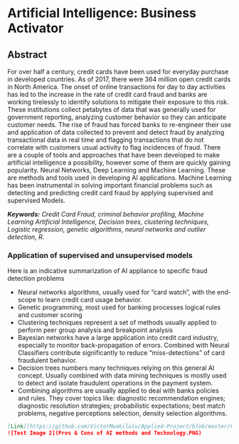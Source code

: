 # Artificial Intelligence: Business Activator

## Abstract

For over half a century, credit cards have been used for everyday purchase in developed countries. As of 2017,  there were 364 million open credit cards in North America. The onset of online transactions for day to day activities has led to the increase in the rate of credit card fraud and banks are working tirelessly to identify solutions to mitigate their exposure to this risk. These institutions collect petabytes of data that was generally used for government reporting, analyzing customer behavior so they can anticipate customer needs. The rise of fraud has forced banks to re-engineer their use and application of data collected to prevent and detect fraud by analyzing transactional data in real time and flagging transactions that do not correlate with customers usual activity to flag incidences of fraud. 
There are a couple of tools and approaches that have been developed to make artificial intelligence a possibility, however some of them are quickly gaining popularity. Neural Networks, Deep Learning and Machine Learning. These are methods and tools used in developing AI applications. Machine Learning has been instrumental in solving important financial problems such as detecting and predicting credit card fraud by applying supervised and supervised Models.

_**Keywords:** Credit Card Fraud, criminal behavior profiling, Machine Learning Artificial Intelligence, Decision trees, clustering techniques, Logistic regression, genetic algorithms, neural networks and outlier detection, R._

### Application of supervised and unsupervised models
Here is an indicative summarization of AI appliance to specific fraud detection problems 
- Neural networks algorithms, usually used for “card watch”, with the end-scope to learn credit card usage behavior. 
- Genetic programming, most used for banking processes logical rules and customer scoring
- Clustering techniques represent a set of methods usually applied to perform peer group analysis and breakpoint analysis
- Bayesian networks have a large application into credit card industry, especially to monitor back-propagation of errors. Combined with Neural Classifiers contribute significantly to reduce “miss-detections” of card fraudulent behavior.
- Decision trees numbers many techniques relying on this general AI concept. Usually combined with data mining techniques is mostly used to detect and isolate fraudulent operations in the payment system.
- Combining algorithms are usually applied to deal with banks policies and rules. They cover topics like: diagnostic recommendation engines; diagnostic resolution strategies; probabilistic expectations; best match problems, negative perceptions selection, density selection algorithms. 
```markdown
[Link](https://github.com/VictorMwakilulu/Applied-Project/blob/master/Figures/Pros%20%26%20Cons%20of%20AI%20methods%20and%20Technology.PNG) and ![https://github.com/VictorMwakilulu/Applied-Project/blob/master/Figures/Pros%20%26%20Cons%20of%20AI%20methods%20and%20Technology.PNG](SRC)
![Test Image 2](Pros & Cons of AI methods and Technology.PNG)
```

